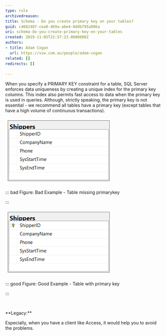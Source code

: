 ```yaml
---
type: rule
archivedreason: 
title: Schema - Do you create primary key on your tables?
guid: c4682407-cea8-469a-abe4-8ddb795a986a
uri: schema-do-you-create-primary-key-on-your-tables
created: 2019-11-05T23:57:23.0000000Z
authors:
- title: Adam Cogan
  url: https://ssw.com.au/people/adam-cogan
related: []
redirects: []

---
```


When you specify a PRIMARY KEY constraint for a table, SQL Server enforces data uniqueness by creating a unique index for the primary key columns. This index also permits fast access to data when the primary key is used in queries.
Although, strictly speaking, the primary key is not essential - we recommend all tables have a primary key (except tables that have a high volume of continuous transactions).
<dl class="ssw15-rteElement-ImageArea"><img src="SqlTableWithoutPrimaryKey.PNG" alt="" style="margin:5px;"></dl>

::: bad
Figure: Bad Example - Table missing primarykey

:::

<dl class="ssw15-rteElement-ImageArea"><img src="SqlTableWithPrimaryKey.PNG" alt="" style="margin:5px;"></dl>

::: good
Figure: Good Example - Table with primary key

:::

<dl class="ssw15-rteElement-ImageArea"><br></dl>
**Legacy:**

Especially, when you have a client like Access, it would help you to avoid the problems.

<!--endintro-->
